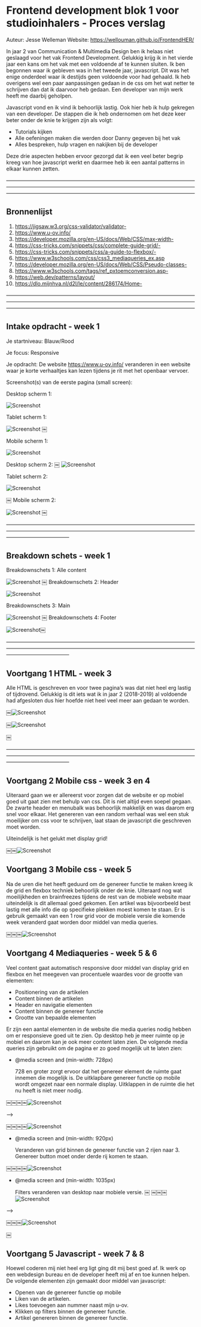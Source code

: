 # **Frontend development blok 1 voor studioinhalers - Proces verslag**

Auteur: Jesse Welleman
Website: https://wellouman.github.io/FrontendHER/

In jaar 2 van Communication & Multimedia Design ben ik helaas niet geslaagd voor het vak Frontend Development. Gelukkig krijg ik in het vierde jaar een kans om het vak met een voldoende af te kunnen sluiten. Ik ben begonnen waar ik gebleven was in het tweede jaar, javascript. Dit was het enige onderdeel waar ik destijds geen voldoende voor had gehaald. Ik heb overigens wel een paar aanpassingen gedaan in de css om het wat netter te schrijven dan dat ik daarvoor heb gedaan. Een developer van mijn werk heeft me daarbij geholpen. 

Javascript vond en ik vind ik behoorlijk lastig. Ook hier heb ik hulp gekregen van een developer. De stappen die ik heb ondernomen om het deze keer beter onder de knie te krijgen zijn als volgt:

- Tutorials kijken
- Alle oefeningen maken die werden door Danny gegeven bij het vak
- Alles bespreken, hulp vragen en nakijken bij de developer

Deze drie aspecten hebben ervoor gezorgd dat ik een veel beter begrip kreeg van hoe javascript werkt en daarmee heb ik een aantal patterns in elkaar kunnen zetten. 

————————————————————————————————————————————————————————————————————————————————————————————————————————————

## **Bronnenlijst**

1. https://jigsaw.w3.org/css-validator/validator-
2. https://www.u-ov.info/
3. https://developer.mozilla.org/en-US/docs/Web/CSS/max-width-
4. https://css-tricks.com/snippets/css/complete-guide-grid/-
5. https://css-tricks.com/snippets/css/a-guide-to-flexbox/-
6. https://www.w3schools.com/css/css3_mediaqueries_ex.asp
7. https://developer.mozilla.org/en-US/docs/Web/CSS/Pseudo-classes-
8. https://www.w3schools.com/tags/ref_pxtoemconversion.asp-
9. https://web.dev/patterns/layout/
10. https://dlo.mijnhva.nl/d2l/le/content/286174/Home-

————————————————————————————————————————————————————————————————————————————————————————————————————————————

## **Intake opdracht - week 1**

Je startniveau: Blauw/Rood

Je focus: Responsive

Je opdracht: De website https://www.u-ov.info/ veranderen in een website waar je korte verhaaltjes kan lezen tijdens je rit met het openbaar vervoer. 

Screenshot(s) van de eerste pagina (small screen):

Desktop scherm 1:

![Screenshot](./assets/Screenshot1.png)

Tablet scherm 1:

![Screenshot](./assets/Screenshot2.png)
￼

Mobile scherm 1:

![Screenshot](./assets/Screenshot3.png)

Desktop scherm 2:
￼
![Screenshot](./assets/Screenshot4.png)

Tablet scherm 2:

![Screenshot](./assets/Screenshot5.png)

￼
Mobile scherm 2:

![Screenshot](./assets/Screenshot6.png)
￼

————————————————————————————————————————————————————————————————————————————————————

## **Breakdown schets - week 1**

Breakdownschets 1: Alle content

![Screenshot](./assets/Screenshot7.png)
￼
Breakdownschets 2: Header

![Screenshot](./assets/Screenshot8.png)

Breakdownschets 3: Main

![Screenshot](./assets/Screenshot9.png)
￼
Breakdownschets 4: Footer

![Screenshot](./assets/Screenshot10.png)￼

————————————————————————————————————————————————————————————————————————————————————

## **Voortgang 1 HTML - week 3**

Alle HTML is geschreven en voor twee pagina’s was dat niet heel erg lastig of tijdrovend. Gelukkig is dit iets wat ik in jaar 2 (2018-2019) al voldoende had afgesloten dus hier hoefde niet heel veel meer aan gedaan te worden. 

￼![Screenshot](./assets/Screenshot11.png)

￼![Screenshot](./assets/Screenshot12.png)


￼

————————————————————————————————————————————————————————————————————————————————————

## **Voortgang 2 Mobile css - week 3 en 4**

Uiteraard gaan we er allereerst voor zorgen dat de website er op mobiel goed uit gaat zien met behulp van css. Dit is niet altijd even soepel gegaan. De zwarte header en menubalk was behoorlijk makkelijk en was daarom erg snel voor elkaar. Het genereren van een random verhaal was wel een stuk moeilijker om css voor te schrijven, laat staan de javascript die geschreven moet worden.

Uiteindelijk is het gelukt met display grid!  

￼￼![Screenshot](./assets/Screenshot13.png)


## **Voortgang 3 Mobile css - week 5**

Na de uren die het heeft geduurd om de genereer functie te maken kreeg ik de grid en flexbox techniek behoorlijk onder de knie. Uiteraard nog wat moeilijkheden en brainfreezes tijdens de rest van de mobiele website maar uiteindelijk is dit allemaal goed gekomen. Een artikel was bijvoorbeeld best lastig met alle info die op specifieke plekken moest komen te staan. Er is gebruik gemaakt van een 1 row grid voor de mobiele versie die komende week veranderd gaat worden door middel van media queries. 

￼￼￼![Screenshot](./assets/Screenshot14.png)


## **Voortgang 4 Mediaqueries - week 5 & 6**

Veel content gaat automatisch responsive door middel van display grid en flexbox en het meegeven van procentuele waardes voor de grootte van elementen:

- Positionering van de artikelen
- Content binnen de artikelen 
- Header en navigatie elementen
- Content binnen de genereer functie
- Grootte van bepaalde elementen

Er zijn een aantal elementen in de website die media queries nodig hebben om er responsieve goed uit te zien. Op desktop heb je meer ruimte op je mobiel en daarom kan je ook meer content laten zien. De volgende media queries zijn gebruikt om de pagina er zo goed mogelijk uit te laten zien:

- @media screen and (min-width: 728px)

	728 en groter zorgt ervoor dat het genereer element de ruimte gaat innemen die mogelijk is. De uitklapbare genereer functie op mobile wordt omgezet naar een normale display. Uitklappen in de ruimte die 	het nu heeft is niet meer nodig.  

￼￼￼￼![Screenshot](./assets/Screenshot15.png)


—>

￼￼￼￼![Screenshot](./assets/Screenshot16.png)



- @media screen and (min-width: 920px)

	Veranderen van grid binnen de genereer functie van 2 rijen naar 3. 
	Genereer button moet onder derde rij komen te staan. 

￼￼￼￼![Screenshot](./assets/Screenshot17.png)


- @media screen and (min-width: 1035px)

	Filters veranderen van desktop naar mobiele versie. 
￼
￼￼￼![Screenshot](./assets/Screenshot18.png)


—>

￼￼￼![Screenshot](./assets/Screenshot19.png)

￼


## **Voortgang 5 Javascript - week 7 & 8**

Hoewel coderen mij niet heel erg ligt ging dit mij best goed af. Ik werk op een webdesign bureau en de developer heeft mij af en toe kunnen helpen. De volgende elementen zijn gemaakt door middel van javascript:

- Openen van de genereer functie op mobile
- Liken van de artikelen. 
- Likes toevoegen aan nummer naast mijn u-ov. 
- Klikken op filters binnen de genereer functie. 
- Artikel genereren binnen de genereer functie. 
